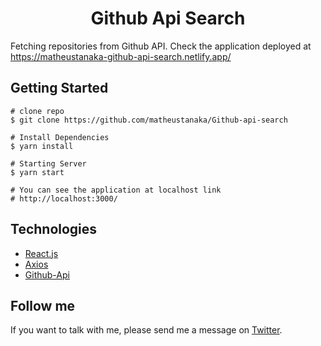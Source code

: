 <h1 align="center"> Github Api Search</h1>

Fetching repositories from Github API.
Check the application deployed at https://matheustanaka-github-api-search.netlify.app/

## Getting Started

    # clone repo
    $ git clone https://github.com/matheustanaka/Github-api-search
        
    # Install Dependencies
    $ yarn install
        
    # Starting Server
    $ yarn start
        
    # You can see the application at localhost link
    # http://localhost:3000/

## Technologies

- [React.js](https://reactjs.org/)
- [Axios](https://axios-http.com/docs/intro)
- [Github-Api](https://docs.github.com/en/rest)

## Follow me

If you want to talk with me, please send me a message on [Twitter](https://twitter.com/matheus__tanaka).

